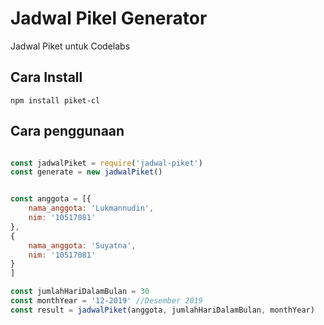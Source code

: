 # Jadwal Pikel Generator
Jadwal Piket untuk Codelabs

## Cara Install

```shell
npm install piket-cl
```

## Cara penggunaan

```javascript

const jadwalPiket = require('jadwal-piket')
const generate = new jadwalPiket()


const anggota = [{
    nama_anggota: 'Lukmannudin',
    nim: '10517081'
},
{
    nama_anggota: 'Suyatna',
    nim: '10517081'
}
]

const jumlahHariDalamBulan = 30
const monthYear = '12-2019' //Desember 2019
const result = jadwalPiket(anggota, jumlahHariDalamBulan, monthYear)

```